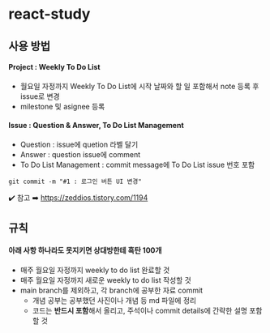 # react-study 
## 사용 방법
#### Project : Weekly To Do List
- 월요일 자정까지 Weekly To Do List에 시작 날짜와 할 일 포함해서 note 등록 후 issue로 변경
- milestone 및 asignee 등록


#### Issue : Question & Answer, To Do List Management
- Question : issue에 quetion 라벨 달기
- Answer : question issue에 comment
- To Do List Management : commit message에 To Do List issue 번호 포함
```shell
git commit -m "#1 : 로그인 버튼 UI 변경"
```

✔️ 참고 ➡️ https://zeddios.tistory.com/1194

## 규칙
#### 아래 사항 하나라도 못지키면 상대방한테 흑탄 100개 
- 매주 월요일 자정까지 weekly to do list 완료할 것
- 매주 월요일 자정까지 새로운 weekly to do list 작성할 것
- main branch를 제외하고, 각 branch에 공부한 자료 commit 
  + 개념 공부는 공부했던 사진이나 개념 등 md 파일에 정리
  + 코드는 **반드시 포함**해서 올리고, 주석이나 commit details에 간략한 설명 포함할 것
